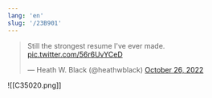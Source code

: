 ```yaml
---
lang: 'en'
slug: '/23B901'
---
```


<blockquote class="twitter-tweet">

<p lang="en" dir="ltr">

Still the strongest resume I&#39;ve ever made. <a href="https://t.co/56r6UvYCeD">pic.twitter.com/56r6UvYCeD</a>

</p>

&mdash; Heath W. Black (@heathwblack) <a href="https://twitter.com/heathwblack/status/1585375536272257024?ref_src=twsrc%5Etfw">October 26, 2022</a>

</blockquote>

![[C35020.png]]
